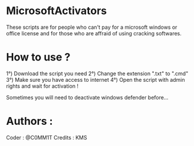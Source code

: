 # MicrosoftActivators
These scripts are for people who can't pay for a microsoft windows or office license and for those who are affraid of using cracking softwares.

# How to use ?
1°) Download the script you need 
2°) Change the extension ".txt" to ".cmd"
3°) Make sure you have access to internet
4°) Open the script with admin rights and wait for activation !

Sometimes you will need to deactivate windows defender before...

# Authors :
Coder : @C0MM1T
Credits : KMS
